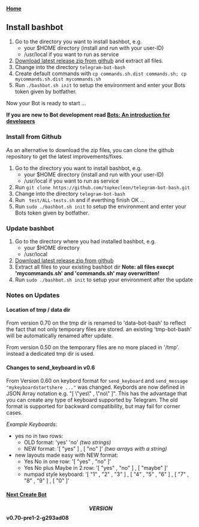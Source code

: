 #### [Home](../README.md)

## Install bashbot

1. Go to the directory you want to install bashbot, e.g.
    * your $HOME directory (install and run with your user-ID)
    * /usr/local if you want to run as service
2. [Download latest release zip from github](https://github.com/topkecleon/telegram-bot-bash/releases) and extract all files. 
3. Change into the directory ```telegram-bot-bash```
4. Create default commands with ```cp commands.sh.dist commands.sh; cp mycommands.sh.dist mycommands.sh```
5. Run ```./bashbot.sh init``` to setup the environment and enter your Bots token given by botfather.

Now your Bot is ready to start ...

**If you are new to Bot development read [Bots: An introduction for developers](https://core.telegram.org/bots)**

### Install from Github

As an alternative to download the zip files, you can clone the github repository to get the latest improvements/fixes.

1. Go to the directory you want to install bashbot, e.g.
    * your $HOME directory (install and run with your user-ID)
    * /usr/local if you want to run as service
2. Run ```git clone https://github.com/topkecleon/telegram-bot-bash.git```
3. Change into the directory ```telegram-bot-bash```
4. Run ``` test/ALL-tests.sh``` and if everthing finish OK ...
5. Run ```sudo ./bashbot.sh init``` to setup the environment and enter your Bots token given by botfather.

###  Update bashbot

1. Go to the directory where you had installed bashbot, e.g.
    * your $HOME directory
    * /usr/local
2. [Download latest release zip from github](https://github.com/topkecleon/telegram-bot-bash/releases)
3. Extract all files to your existing bashbot dir 
   **Note: all files execpt 'mycommands.sh' and 'commands.sh' may overwritten!**
4. Run ```sudo ./bashbot.sh init``` to setup your environment after the update

### Notes on Updates

#### Location of tmp / data dir
From version 0.70 on the tmp dir is renamed to 'data-bot-bash' to reflect the fact that not only temporary files are stored. an existing 'tmp-bot-bash' will be automatically renamed after update.

From version 0.50 on the temporary files are no more placed in '/tmp'. instead a dedicated tmp dir is used.

#### Changes to send_keyboard in v0.6
From Version 0.60 on keybord format for ```send_keyboard``` and ```send_message "mykeyboardstartshere ..."``` was changed.
Keybords are now defined in JSON Array notation e.g. "[ \\"yes\\" , \\"no\\" ]".
This has the advantage that you can create any type of keyboard supported by Telegram.
The old format is supported for backward compatibility, but may fail for corner cases.

*Example Keyboards*:

- yes no in two rows:
    - OLD format: 'yes' 'no' *(two strings)*
    - NEW format: '[ "yes" ] , [ "no" ]' *(two arrays with a string)*
- new layouts made easy with NEW format:
    - Yes No in one row: '[ "yes" , "no" ]'
    - Yes No plus Maybe in 2.row: '[ "yes" , "no" ] , [ "maybe" ]' 
    - numpad style keyboard: '[ "1" , "2" , "3" ] , [ "4" , "5" , "6" ] , [ "7" , "8" , "9" ] , [ "0" ]'



#### [Next Create Bot](1_firstbot.md)

#### $$VERSION$$ v0.70-pre1-2-g293ad08

